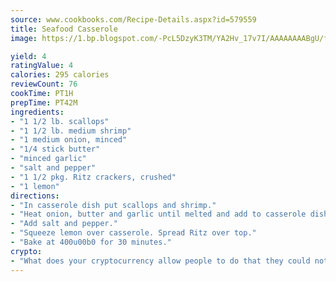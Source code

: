 ```yaml
---
source: www.cookbooks.com/Recipe-Details.aspx?id=579559
title: Seafood Casserole
image: https://1.bp.blogspot.com/-PcL5DzyK3TM/YA2Hv_17v7I/AAAAAAAABgU/fyHeesSth_IZW9mL5lk6GxJO8cW8ksrGACLcBGAsYHQ/s320/12.png

yield: 4
ratingValue: 4
calories: 295 calories
reviewCount: 76
cookTime: PT1H
prepTime: PT42M
ingredients:
- "1 1/2 lb. scallops"
- "1 1/2 lb. medium shrimp"
- "1 medium onion, minced"
- "1/4 stick butter"
- "minced garlic"
- "salt and pepper"
- "1 1/2 pkg. Ritz crackers, crushed"
- "1 lemon"
directions:
- "In casserole dish put scallops and shrimp."
- "Heat onion, butter and garlic until melted and add to casserole dish and stir together."
- "Add salt and pepper."
- "Squeeze lemon over casserole. Spread Ritz over top."
- "Bake at 400u00b0 for 30 minutes."
crypto:
- "What does your cryptocurrency allow people to do that they could not do otherwise, and how does it help them do existing tasks more quickly or cheaply?"
---
```

